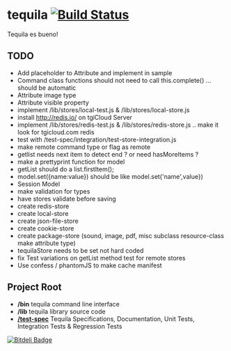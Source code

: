 # tequila [![Build Status](https://secure.travis-ci.org/dremoor/tequila.png)](http://travis-ci.org/dremoor/tequila) 
Tequila es bueno!

## TODO
- Add placeholder to Attribute and implement in sample
- Command class functions should not need to call this.complete() ... should be automatic
- Attribute image type
- Attribute visible property
- implement /lib/stores/local-test.js & /lib/stores/local-store.js
- install http://redis.io/ on tgiCloud Server
- implement /lib/stores/redis-test.js & /lib/stores/redis-store.js .. make it look for tgicloud.com redis
- test with /test-spec/integration/test-store-integration.js
- make remote command type or flag as remote
- getlist needs next item to detect end ? or need hasMoreItems ?
- make a prettyprint function for model
- getList should do a list.firstItem();
- model.set({name:value}) should be like model.set('name',value})
- Session Model
- make validation for types
- have stores validate before saving
- create redis-store
- create local-store
- create json-file-store
- create cookie-store
- create package-store (sound, image, pdf, misc subclass resource-class make attribute type)
- tequilaStore needs to be set not hard coded
- fix Test variations on getList method test for remote stores
- Use confess / phantomJS to make cache manifest

## Project Root
+ **/bin** tequila command line interface
+ **/lib** tequila library source code
+ [**/test-spec**](test-spec/README.md) Tequila Specifications, Documentation, Unit Tests, Integration Tests & Regression Tests



[![Bitdeli Badge](https://d2weczhvl823v0.cloudfront.net/dremoor/tequila/trend.png)](https://bitdeli.com/free "Bitdeli Badge")
